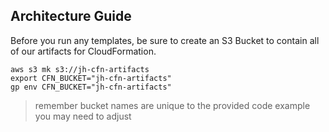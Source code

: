 ## Architecture Guide

Before you run any templates, be sure to create an S3 Bucket to contain 
all of our artifacts for CloudFormation.

```
aws s3 mk s3://jh-cfn-artifacts
export CFN_BUCKET="jh-cfn-artifacts"
gp env CFN_BUCKET="jh-cfn-artifacts"
```

> remember bucket names are unique to the provided code example you may need to adjust